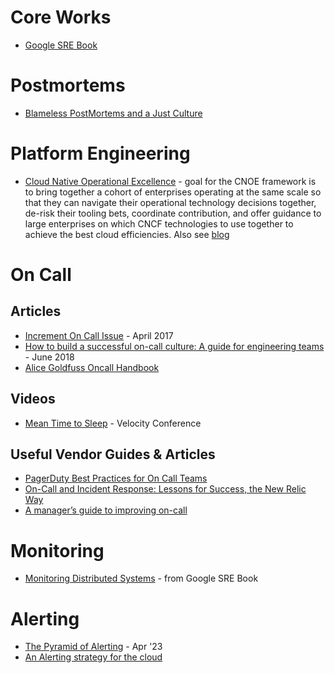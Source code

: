 # Core Works
- [Google SRE Book](https://sre.google/sre-book/table-of-contents/)

# Postmortems
- [Blameless PostMortems and a Just Culture](https://www.etsy.com/codeascraft/blameless-postmortems)

# Platform Engineering
- [Cloud Native Operational Excellence](https://cnoe.io/) - goal for the CNOE framework is to bring together a cohort of enterprises operating at the same scale so that they can navigate their operational technology decisions together, de-risk their tooling bets, coordinate contribution, and offer guidance to large enterprises on which CNCF technologies to use together to achieve the best cloud efficiencies. Also see [blog](https://cnoe.io/blog)

# On Call
## Articles
- [Increment On Call Issue](https://increment.com/on-call/) - April 2017
- [How to build a successful on-call culture: A guide for engineering teams](https://blog.usebutton.com/fostering-a-strong-engineering-on-call-culture) - June 2018 
- [Alice Goldfuss Oncall Handbook](https://github.com/alicegoldfuss/oncall-handbook)

## Videos
- [Mean Time to Sleep](https://www.youtube.com/watch?v=FLqucVb_et0) - Velocity Conference

## Useful Vendor Guides & Articles
- [PagerDuty Best Practices for On Call Teams](https://goingoncall.pagerduty.com/)
- [On-Call and Incident Response: Lessons for Success, the New Relic Way](https://newrelic.com/blog/best-practices/on-call-and-incident-response-new-relic-best-practices)
- [A manager’s guide to improving on-call](https://www.atlassian.com/incident-management/on-call/improving-on-call)

# Monitoring
- [Monitoring Distributed Systems](https://sre.google/sre-book/monitoring-distributed-systems/) - from Google SRE Book

# Alerting
- [The Pyramid of Alerting](https://dev.to/karelvandenbussche/the-pyramid-of-alerting-1g48) - Apr '23
- [An Alerting strategy for the cloud](https://abstraction.blog/2023/06/13/cloud-alerting-strategy)

